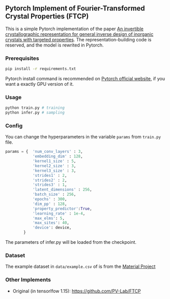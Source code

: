 ## Pytorch Implement of Fourier-Transformed Crystal Properties (FTCP)

This is a simple Pytorch implementation of the paper [An invertible crystallographic representation for general inverse design of inorganic crystals with targeted properties](https://www.cell.com/matter/pdf/S2590-2385(21)00625-1.pdf). The representation-building code is reserved, and the model is rewrited in Pytorch.

### Prerequisites
```bash
pip install -r requirements.txt
```
Pytorch install command is recommended on [Pytorch official website](https://pytorch.org/get-started/locally/), if you want a exactly GPU version of it.

### Usage
```bash
python train.py # training
python infer.py # sampling
```

### Config
You can change the hyperparameters in the variable `params` from `train.py` file. 
```python
params = {  'num_conv_layers' : 3,
            'embedding_dim' : 128,
            'kernel1_size' : 5,
            'kernel2_size' : 3,
            'kernel3_size' : 3,
            'strides1' : 2,
            'strides2' : 2,
            'strides3' : 1,
            'latent_dimensions' : 256,
            'batch_size' : 256,
            'epochs' : 300,
            'dim_pp' : 128,
            'property_predictor':True,
            'learning_rate' : 1e-4,
            'max_elms': 5,
            'max_sites': 40,
            'device': device,
        }
```
The parameters of infer.py will be loaded from the checkpoint.

### Dataset
The example dataset in `data/example.csv` of is from the [Material Project](https://next-gen.materialsproject.org/)

### Other Implements

+ Original (in tensorlfow 1.15): https://github.com/PV-Lab/FTCP

